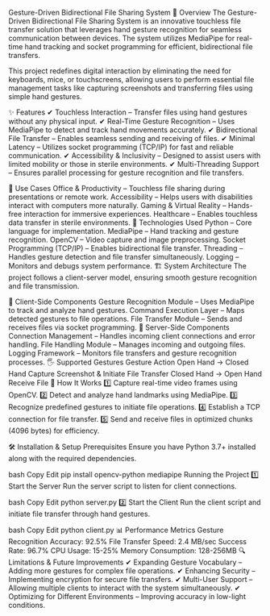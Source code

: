 
Gesture-Driven Bidirectional File Sharing System
📌 Overview
The Gesture-Driven Bidirectional File Sharing System is an innovative touchless file transfer solution that leverages hand gesture recognition for seamless communication between devices. The system utilizes MediaPipe for real-time hand tracking and socket programming for efficient, bidirectional file transfers.

This project redefines digital interaction by eliminating the need for keyboards, mice, or touchscreens, allowing users to perform essential file management tasks like capturing screenshots and transferring files using simple hand gestures.

✨ Features
✔ Touchless Interaction – Transfer files using hand gestures without any physical input.
✔ Real-Time Gesture Recognition – Uses MediaPipe to detect and track hand movements accurately.
✔ Bidirectional File Transfer – Enables seamless sending and receiving of files.
✔ Minimal Latency – Utilizes socket programming (TCP/IP) for fast and reliable communication.
✔ Accessibility & Inclusivity – Designed to assist users with limited mobility or those in sterile environments.
✔ Multi-Threading Support – Ensures parallel processing for gesture recognition and file transfers.

🎯 Use Cases
Office & Productivity – Touchless file sharing during presentations or remote work.
Accessibility – Helps users with disabilities interact with computers more naturally.
Gaming & Virtual Reality – Hands-free interaction for immersive experiences.
Healthcare – Enables touchless data transfer in sterile environments.
🔧 Technologies Used
Python – Core language for implementation.
MediaPipe – Hand tracking and gesture recognition.
OpenCV – Video capture and image preprocessing.
Socket Programming (TCP/IP) – Enables bidirectional file transfer.
Threading – Handles gesture detection and file transfer simultaneously.
Logging – Monitors and debugs system performance.
🏗 System Architecture
The project follows a client-server model, ensuring smooth gesture recognition and file transmission.

📌 Client-Side Components
Gesture Recognition Module – Uses MediaPipe to track and analyze hand gestures.
Command Execution Layer – Maps detected gestures to file operations.
File Transfer Module – Sends and receives files via socket programming.
📌 Server-Side Components
Connection Management – Handles incoming client connections and error handling.
File Handling Module – Manages incoming and outgoing files.
Logging Framework – Monitors file transfers and gesture recognition processes.
🖐 Supported Gestures
Gesture	Action
Open Hand → Closed Hand	Capture Screenshot & Initiate File Transfer
Closed Hand → Open Hand	Receive File
🚀 How It Works
1️⃣ Capture real-time video frames using OpenCV.
2️⃣ Detect and analyze hand landmarks using MediaPipe.
3️⃣ Recognize predefined gestures to initiate file operations.
4️⃣ Establish a TCP connection for file transfer.
5️⃣ Send and receive files in optimized chunks (4096 bytes) for efficiency.

🛠 Installation & Setup
Prerequisites
Ensure you have Python 3.7+ installed along with the required dependencies.

bash
Copy
Edit
pip install opencv-python mediapipe
Running the Project
1️⃣ Start the Server
Run the server script to listen for client connections.

bash
Copy
Edit
python server.py
2️⃣ Start the Client
Run the client script and initiate file transfer through hand gestures.

bash
Copy
Edit
python client.py
📊 Performance Metrics
Gesture Recognition Accuracy: 92.5%
File Transfer Speed: 2.4 MB/sec
Success Rate: 96.7%
CPU Usage: 15-25%
Memory Consumption: 128-256MB
🔍 Limitations & Future Improvements
✔ Expanding Gesture Vocabulary – Adding more gestures for complex file operations.
✔ Enhancing Security – Implementing encryption for secure file transfers.
✔ Multi-User Support – Allowing multiple clients to interact with the system simultaneously.
✔ Optimizing for Different Environments – Improving accuracy in low-light conditions.

